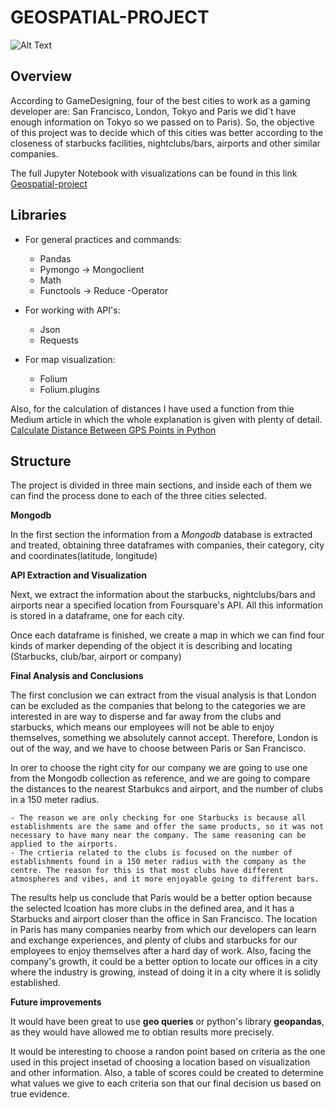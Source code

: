 # GEOSPATIAL-PROJECT
![Alt Text](https://encrypted-tbn0.gstatic.com/images?q=tbn:ANd9GcRpQYuybUl8_VTEWdMdajTczYfNYmo_Mo5aNQ&usqp=CAU)


## Overview

According to GameDesigning, four of the best cities to work as a gaming developer are: San Francisco, London, Tokyo and Paris we did´t have enough information on Tokyo so we passed on to Paris). So, the objective of this project was to decide which of this cities was better according to the closeness of starbucks facilities, nightclubs/bars, airports and other similar companies. 

The full Jupyter Notebook with visualizations can be found in this link [Geospatial-project](https://nbviewer.jupyter.org/github/jperezllorente/geospatial-project/blob/main/proyecto.ipynb)

## Libraries

* For general practices and commands:

    - Pandas
    - Pymongo -> Mongoclient
    - Math
    - Functools -> Reduce
    -Operator

* For working with API's:
    
    - Json 
    - Requests

- For map visualization:

    - Folium
    - Folium.plugins
    

Also, for the calculation of distances I have used a function from thie Medium article in which the whole explanation is given with plenty of detail. [Calculate Distance Between GPS Points in Python](https://janakiev.com/blog/gps-points-distance-python/)



## Structure

The project is divided in three main sections, and inside each of them we can find the process done to each of the three cities selected. 

**Mongodb**

In the first section the information from a *Mongodb* database is extracted and treated, obtaining three dataframes with companies, their category, city and coordinates(latitude, longitude)

**API Extraction and Visualization**

Next, we extract the information about the starbucks, nightclubs/bars and airports near a specified location from  Foursquare's API. All this information is stored in a dataframe, one for each city. 

Once each dataframe is finished, we create a map in which we can find four kinds of marker depending of the object it is describing and locating (Starbucks, club/bar, airport or company)

**Final Analysis and Conclusions**

The first conclusion we can extract from the visual analysis is that London can be excluded as the companies that belong to the categories we are interested in are way to disperse and far away from the clubs and starbucks, which means our employees will not be able to enjoy themselves, something we absolutely cannot accept. Therefore, London is out of the way, and we have to choose between Paris or San Francisco.  

In orer to choose the right city for our company we are going to use one from the  Mongodb collection as reference, and we are going to compare the distances to the nearest Starbukcs and airport, and the number of clubs in a 150 meter radius. 

    - The reason we are only checking for one Starbucks is because all establishments are the same and offer the same products, so it was not necessary to have many near the company. The same reasoning can be applied to the airports.
    - The crtieria related to the clubs is focused on the number of establishments found in a 150 meter radius with the company as the centre. The reason for this is that most clubs have different atmospheres and vibes, and it more enjoyable going to different bars.  

The results help us conclude that Paris would be a better option because  the selected lcoation has more clubs in the defined area, and it has a Starbucks and airport closer than the office in San Francisco. The location in Paris has many companies nearby from which our developers can learn and exchange experiences, and plenty of clubs and starbucks for our employees to enjoy themselves after a hard day of work. Also, facing the company's growth, it could be a better option to locate our offices in a city where the industry is growing, instead of doing it in a city where it is solidly established. 


**Future improvements**

It would have been great to use **geo queries** or python's library **geopandas**, as they would have allowed me to obtian results more precisely. 

It would be interesting to choose a randon point based on criteria as the one used in this project insetad of choosing a location based on visualization and other information. Also, a table of scores could be created to determine what values we give to each criteria son that our final decision us based on true evidence. 



